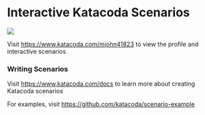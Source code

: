 # Interactive Katacoda Scenarios

[![](http://shields.katacoda.com/katacoda/mjohn41823/count.svg)](https://www.katacoda.com/mjohn41823 "Get your profile on Katacoda.com")

Visit https://www.katacoda.com/mjohn41823 to view the profile and interactive scenarios

### Writing Scenarios
Visit https://www.katacoda.com/docs to learn more about creating Katacoda scenarios

For examples, visit https://github.com/katacoda/scenario-example
